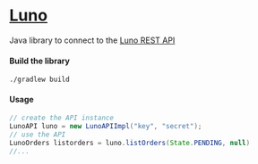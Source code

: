 # [Luno]

Java library to connect to the [Luno REST API]

#### Build the library
```
./gradlew build
```

#### Usage
```java
// create the API instance
LunoAPI luno = new LunoAPIImpl("key", "secret");
// use the API
LunoOrders listorders = luno.listOrders(State.PENDING, null)
//...
```
[Luno]: <http://www.luno.com>
[Luno REST API]: <https://www.luno.com/en/api>
 